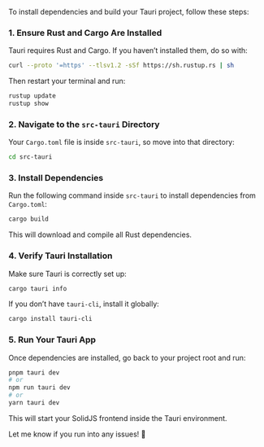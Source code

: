 To install dependencies and build your Tauri project, follow these steps:

### **1. Ensure Rust and Cargo Are Installed**

Tauri requires Rust and Cargo. If you haven’t installed them, do so with:

```sh
curl --proto '=https' --tlsv1.2 -sSf https://sh.rustup.rs | sh
```

Then restart your terminal and run:

```sh
rustup update
rustup show
```

### **2. Navigate to the `src-tauri` Directory**

Your `Cargo.toml` file is inside `src-tauri`, so move into that directory:

```sh
cd src-tauri
```

### **3. Install Dependencies**

Run the following command inside `src-tauri` to install dependencies from `Cargo.toml`:

```sh
cargo build
```

This will download and compile all Rust dependencies.

### **4. Verify Tauri Installation**

Make sure Tauri is correctly set up:

```sh
cargo tauri info
```

If you don’t have `tauri-cli`, install it globally:

```sh
cargo install tauri-cli
```

### **5. Run Your Tauri App**

Once dependencies are installed, go back to your project root and run:

```sh
pnpm tauri dev
# or
npm run tauri dev
# or
yarn tauri dev
```

This will start your SolidJS frontend inside the Tauri environment.

Let me know if you run into any issues! 🚀
